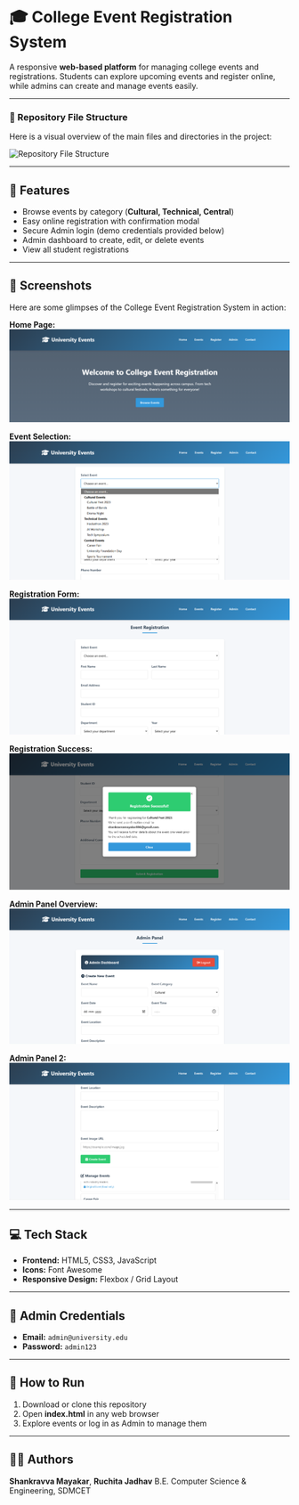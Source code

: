 # 🎓 College Event Registration System

A responsive **web-based platform** for managing college events and registrations. Students can explore upcoming events and register online, while admins can create and manage events easily.

---

### 📂 Repository File Structure

Here is a visual overview of the main files and directories in the project:

![Repository File Structure](Screenshot%202025-10-24%20124742.png)

---

## 🌟 Features
- Browse events by category (**Cultural, Technical, Central**)
- Easy online registration with confirmation modal
- Secure Admin login (demo credentials provided below)
- Admin dashboard to create, edit, or delete events
- View all student registrations

---

## 📸 Screenshots

Here are some glimpses of the College Event Registration System in action:

**Home Page:**
![Home Page](home.png)

**Event Selection:**
![Select Events](Select%20events.png)

**Registration Form:**
![Registration Form 1](registration%20form1.png)

**Registration Success:**
![Registration Successful](registration%20seccessful.png)

**Admin Panel Overview:**
![Admin Panel](admin%20panel.png)

**Admin Panel 2:**
![Admin Panel 2](admin%20panel2.png)

---

## 💻 Tech Stack
- **Frontend:** HTML5, CSS3, JavaScript
- **Icons:** Font Awesome
- **Responsive Design:** Flexbox / Grid Layout

---

## 🔑 Admin Credentials
- **Email:** `admin@university.edu`
- **Password:** `admin123`

---

## 🚀 How to Run
1. Download or clone this repository
2. Open **index.html** in any web browser
3. Explore events or log in as Admin to manage them

---

## 👩‍💻 Authors
**Shankravva Mayakar**, **Ruchita Jadhav**
B.E. Computer Science & Engineering, SDMCET

